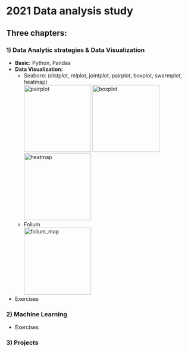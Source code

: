 # 2021 Data analysis study

## Three chapters: 

### 1) Data Analytic strategies & Data Visualization
- **Basic:** Python, Pandas
- **Data Visualization:** 
  -  Seaborn: (distplot, relplot, jointplot, pairplot, boxplot, swarmplot, heatmap)
 <br><img height="180" alt="pairplot" src="https://user-images.githubusercontent.com/89289320/131234608-54bc2da3-9072-43a7-8a5e-214b1262bdbb.png"> <img height="180" alt="boxplot" src="https://user-images.githubusercontent.com/89289320/131234609-fdeb421b-5835-49f6-b4b0-a5df503553f2.png"> <img height="180" alt="heatmap" src="https://user-images.githubusercontent.com/89289320/131234610-bdad8b72-9bdf-45b9-8a3a-a1544ea14810.png">
  -  Folium  
</t><img height="180" alt="folium_map" src="https://user-images.githubusercontent.com/89289320/131233860-b951e019-a8bc-4285-8344-d4e883a2d8d5.png">
- Exercises


### 2) Machine Learning
- Exercises


### 3) Projects 

